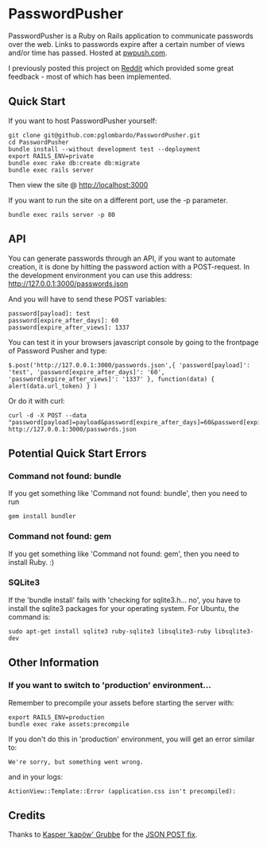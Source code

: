 # PasswordPusher

PasswordPusher is a Ruby on Rails application to communicate passwords over the web. Links to passwords expire after a certain number of views and/or time has passed. Hosted at [pwpush.com](http://www.pwpush.com).

I previously posted this project on [Reddit](http://www.reddit.com/r/sysadmin/comments/pfda0/do_you_email_out_passwords_i_wrote_this_utility/) which provided some great feedback - most of which has been implemented.

## Quick Start

If you want to host PasswordPusher yourself:

    git clone git@github.com:pglombardo/PasswordPusher.git
    cd PasswordPusher
    bundle install --without development test --deployment
    export RAILS_ENV=private
    bundle exec rake db:create db:migrate
    bundle exec rails server
    
Then view the site @ [http://localhost:3000](http://localhost:3000)

If you want to run the site on a different port, use the -p parameter.

    bundle exec rails server -p 80

## API

You can generate passwords through an API, if you want to automate creation, it is done by hitting the password action with a POST-request. In the development environment you can use this address: http://127.0.0.1:3000/passwords.json

And you will have to send these POST variables:

    password[payload]: test 
    password[expire_after_days]: 60
    password[expire_after_views]: 1337

You can test it in your browsers javascript console by going to the frontpage of Password Pusher and type:

    $.post('http://127.0.0.1:3000/passwords.json',{ 'password[payload]': 'test', 'password[expire_after_days]': '60', 'password[expire_after_views]': '1337' }, function(data) { alert(data.url_token) } )

Or do it with curl:

    curl -d -X POST --data "password[payload]=payload&password[expire_after_days]=60&password[expire_after_views]=1337" http://127.0.0.1:3000/passwords.json

## Potential Quick Start Errors

### Command not found: bundle

If you get something like 'Command not found: bundle', then you need to run

    gem install bundler

### Command not found: gem    

If you get something like 'Command not found: gem', then you need to install Ruby. :)

### SQLite3

If the 'bundle install' fails with 'checking for sqlite3.h... no', you have to install the sqlite3 packages for your operating system.  For Ubuntu, the command is:

    sudo apt-get install sqlite3 ruby-sqlite3 libsqlite3-ruby libsqlite3-dev
    
## Other Information

### If you want to switch to 'production' environment...

Remember to precompile your assets before starting the server with:

    export RAILS_ENV=production
    bundle exec rake assets:precompile

If you don't do this in 'production' environment, you will get an error similar to:

    We're sorry, but something went wrong.
    
and in your logs:

    ActionView::Template::Error (application.css isn't precompiled):
    
## Credits

Thanks to [Kasper 'kapöw' Grubbe](https://github.com/kap0w) for the [JSON POST fix](https://github.com/pglombardo/PasswordPusher/pull/3).

